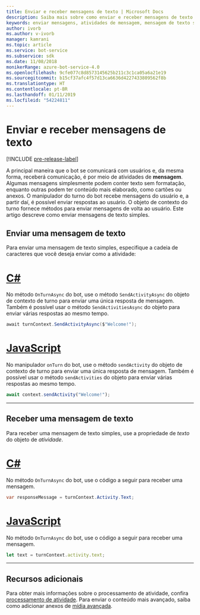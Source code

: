 ```yaml
---
title: Enviar e receber mensagens de texto | Microsoft Docs
description: Saiba mais sobre como enviar e receber mensagens de texto dentro do SDK do Bot Framework.
keywords: enviar mensagens, atividades de mensagem, mensagem de texto simples, mensagem, mensagem de texto, receber mensagens
author: ivorb
ms.author: v-ivorb
manager: kamrani
ms.topic: article
ms.service: bot-service
ms.subservice: sdk
ms.date: 11/08/2018
monikerRange: azure-bot-service-4.0
ms.openlocfilehash: 9cfe077c8d8573145625b211c3c1ca05a6a21e19
ms.sourcegitcommit: b15cf37afc4f57d13ca6636d4227433809562f8b
ms.translationtype: HT
ms.contentlocale: pt-BR
ms.lasthandoff: 01/11/2019
ms.locfileid: "54224811"
---
```

# <a name="send-and-receive-text-message"></a>Enviar e receber mensagens de texto 

[!INCLUDE [pre-release-label](../includes/pre-release-label.md)]

A principal maneira que o bot se comunicará com usuários e, da mesma forma, receberá comunicação, é por meio de atividades de **mensagem**. Algumas mensagens simplesmente podem conter texto sem formatação, enquanto outras podem ter conteúdo mais elaborado, como cartões ou anexos. O manipulador do turno do bot recebe mensagens do usuário e, a partir daí, é possível enviar respostas ao usuário. O objeto de contexto do turno fornece métodos para enviar mensagens de volta ao usuário. Este artigo descreve como enviar mensagens de texto simples.

## <a name="send-a-text-message"></a>Enviar uma mensagem de texto

Para enviar uma mensagem de texto simples, especifique a cadeia de caracteres que você deseja enviar como a atividade:

# <a name="ctabcsharp"></a>[C#](#tab/csharp)

No método `OnTurnAsync` do bot, use o método `SendActivityAsync` do objeto de contexto de turno para enviar uma única resposta de mensagem. Também é possível usar o método `SendActivitiesAsync` do objeto para enviar várias respostas ao mesmo tempo.

```cs
await turnContext.SendActivityAsync($"Welcome!");
```

# <a name="javascripttabjavascript"></a>[JavaScript](#tab/javascript)

No manipulador `onTurn` do bot, use o método `sendActivity` do objeto de contexto de turno para enviar uma única resposta de mensagem. Também é possível usar o método `sendActivities` do objeto para enviar várias respostas ao mesmo tempo.

```javascript
await context.sendActivity("Welcome!");
```
---
## <a name="receive-a-text-message"></a>Receber uma mensagem de texto

Para receber uma mensagem de texto simples, use a propriedade de *texto* do objeto de *atividade*. 

# <a name="ctabcsharp"></a>[C#](#tab/csharp)

No método `OnTurnAsync` do bot, use o código a seguir para receber uma mensagem. 

```cs
var responseMessage = turnContext.Activity.Text;
```

# <a name="javascripttabjavascript"></a>[JavaScript](#tab/javascript)

No método `OnTurnAsync` do bot, use o código a seguir para receber uma mensagem. 
```javascript
let text = turnContext.activity.text;
```
---


## <a name="additional-resources"></a>Recursos adicionais
Para obter mais informações sobre o processamento de atividade, confira [processamento de atividade](~/v4sdk/bot-builder-basics.md#the-activity-processing-stack). Para enviar o conteúdo mais avançado, saiba como adicionar anexos de [mídia avançada](bot-builder-howto-add-media-attachments.md).
